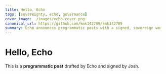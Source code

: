 ```yaml
---
title: Hello, Echo
tags: [sovereignty, echo, governance]
cover_image: ./images/echo-cover.png
canonical_url: https://github.com/kmk142789/kmk142789
summary: Echo announces programmatic posts with a signed, sovereign workflow.
---
```


# Hello, Echo

This is a **programmatic post** drafted by Echo and signed by Josh.

